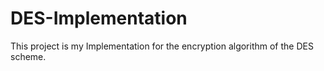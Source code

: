 # DES-Implementation
This project is my Implementation for the encryption algorithm of the DES scheme.

